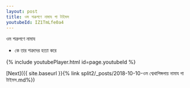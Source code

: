 ```yaml
---
layout: post
title: ওম শত্রুগণে নামায গা টাইমস
youtubeId: IZ1TmLfe0a4
---
```

 
 
 ওম শত্রুগণে নামায  
 
 -  কে তার শত্রুদের হত্যা করে 
 
  
 
  
 
 
 
 
 
 


{% include youtubePlayer.html id=page.youtubeId %}
 
[Next]({{ site.baseurl }}{% link  split2/_posts/2018-10-10-ওম শ্বেথাপিঙ্গলায় নামায গা টাইমস.md%})
 
